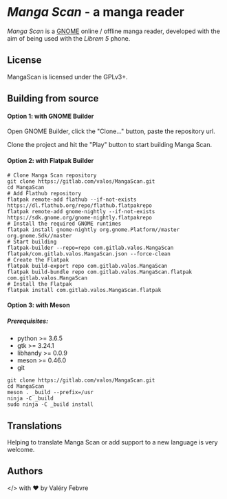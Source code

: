 # *Manga Scan* - a manga reader

*Manga Scan* is a [GNOME](https://www.gnome.org) online / offline manga reader, developed with the aim of being used with the *Librem 5* phone.

## License

MangaScan is licensed under the GPLv3+.

## Building from source

#### Option 1: with GNOME Builder

Open GNOME Builder, click the "Clone..." button, paste the repository url.

Clone the project and hit the "Play" button to start building Manga Scan.

#### Option 2: with Flatpak Builder
```
# Clone Manga Scan repository
git clone https://gitlab.com/valos/MangaScan.git
cd MangaScan
# Add Flathub repository
flatpak remote-add flathub --if-not-exists https://dl.flathub.org/repo/flathub.flatpakrepo
flatpak remote-add gnome-nightly --if-not-exists https://sdk.gnome.org/gnome-nightly.flatpakrepo
# Install the required GNOME runtimes
flatpak install gnome-nightly org.gnome.Platform//master org.gnome.Sdk//master
# Start building
flatpak-builder --repo=repo com.gitlab.valos.MangaScan flatpak/com.gitlab.valos.MangaScan.json --force-clean
# Create the Flatpak
flatpak build-export repo com.gitlab.valos.MangaScan
flatpak build-bundle repo com.gitlab.valos.MangaScan.flatpak com.gitlab.valos.MangaScan
# Install the Flatpak
flatpak install com.gitlab.valos.MangaScan.flatpak
```

#### Option 3: with Meson
##### Prerequisites:
* python >= 3.6.5
* gtk >= 3.24.1
* libhandy >= 0.0.9
* meson >= 0.46.0
* git

```
git clone https://gitlab.com/valos/MangaScan.git
cd MangaScan
meson . _build --prefix=/usr
ninja -C _build
sudo ninja -C _build install
```

## Translations
Helping to translate Manga Scan or add support to a new language is very welcome.

## Authors
</> with &hearts; by Valéry Febvre
